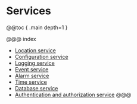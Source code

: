 # Services

@@toc { .main depth=1 }

@@@ index
* [Location service](../services/location.md)
* [Configuration service](../services/config.md)
* [Logging service](../services/logging.md)
* [Event service](../services/event.md)
* [Alarm service](../services/alarm.md)
* [Time service](../services/time.md)
* [Database service](../services/database.md)
* [Authentication and authorization service](../services/aas.md)
@@@
